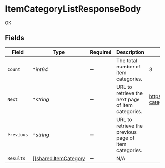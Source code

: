 # ItemCategoryListResponseBody

OK


## Fields

| Field                                                               | Type                                                                | Required                                                            | Description                                                         | Example                                                             |
| ------------------------------------------------------------------- | ------------------------------------------------------------------- | ------------------------------------------------------------------- | ------------------------------------------------------------------- | ------------------------------------------------------------------- |
| `Count`                                                             | **int64*                                                            | :heavy_minus_sign:                                                  | The total number of item categories.                                | 3                                                                   |
| `Next`                                                              | **string*                                                           | :heavy_minus_sign:                                                  | URL to retrieve the next page of item categories.                   | https://pokeapi.co/api/v2/item-category/?offset=20&limit=20         |
| `Previous`                                                          | **string*                                                           | :heavy_minus_sign:                                                  | URL to retrieve the previous page of item categories.               |                                                                     |
| `Results`                                                           | [][shared.ItemCategory](../../../pkg/models/shared/itemcategory.md) | :heavy_minus_sign:                                                  | N/A                                                                 |                                                                     |